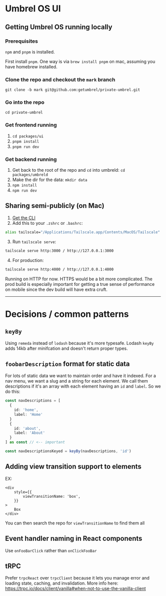 # Umbrel OS UI

## Getting Umbrel OS running locally

### Prerequisites

`npm` and `pnpm` is installed.

First install `pnpm`. One way is via `brew install pnpm` on mac, assuming you have homebrew installed.

### Clone the repo and checkout the `mark` branch

`git clone -b mark git@github.com:getumbrel/private-umbrel.git`

### Go into the repo

`cd private-umbrel`

### Get frontend running

1. `cd packages/ui`
1. `pnpm install`
1. `pnpm run dev`

### Get backend running

1. Get back to the root of the repo and `cd` into umbreld: `cd packages/umbreld`
1. Make the dir for the data: `mkdir data`
1. `npm install`
1. `npm run dev`

## Sharing semi-publicly (on Mac)

1. [Get the CLI](https://tailscale.com/kb/1080/cli/#using-the-cli)
2. Add this to your `.zshrc` or `.bashrc`:

```sh
alias tailscale="/Applications/Tailscale.app/Contents/MacOS/Tailscale"
```

3. Run `tailscale serve`:

```sh
tailscale serve http:3000 / http://127.0.0.1:3000
```

4. For production:

```sh
tailscale serve http:4000 / http://127.0.0.1:4000
```

Running on HTTP for now. HTTPS would be a bit more complicated. The prod build is especially important for getting a true sense of performance on mobile since the dev build will have extra cruft.

---

# Decisions / common patterns

## `keyBy`

Using `remeda` instead of `lodash` because it's more typesafe. Lodash `keyBy` adds 14kb after minifcation and doesn't return proper types.

## `foobarDescription` format for static data

For lots of static data we want to maintain order and have it indexed. For a nav menu, we want a slug and a string for each element. We call them descriptions if it's an array with each element having an `id` and `label`. So we do this:

```ts
const navDescriptions = [
  {
    id: 'home',
    label: 'Home'
  }
  {
    id: 'about',
    label: 'About'
  }
] as const // <-- important

const navDescriptionsKeyed = keyBy(navDescriptions, 'id')
```

## Adding view transition support to elements

EX:

```tsx
<div
	style={{
		viewTransitionName: 'box',
	}}
>
	Box
</div>
```

You can then search the repo for `viewTransitionName` to find them all

## Event handler naming in React components

Use `onFooBarClick` rather than `onClickFooBar`

## tRPC

Prefer `trpcReact` over `trpcClient` because it lets you manage error and loading state, caching, and invalidation. More info here: https://trpc.io/docs/client/vanilla#when-not-to-use-the-vanilla-client
